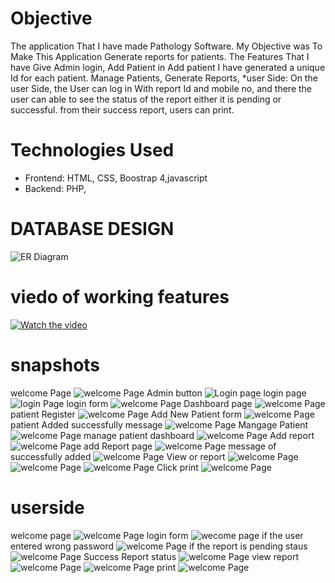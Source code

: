 # Objective
The application That I have made Pathology Software. My Objective was To Make This Application Generate reports for patients. The Features That I have Give Admin login, Add Patient in Add patient I have generated a unique Id for each patient. Manage Patients, Generate Reports, *user Side: On the user Side, the User can log in With report Id and mobile no, and there the user can able to see the status of the report either it is pending or successful. from their success report, users can print.

# Technologies Used
* Frontend: HTML, CSS, Boostrap 4,javascript
* Backend: PHP,
# DATABASE DESIGN
![ER  Diagram](snapshots/D.png)
# viedo of working features 

[![Watch the video]()](https://youtu.be/DrWOjiVNeiI)


# snapshots
welcome Page
![welcome Page](snapshots/admin_1.png)
Admin button
![Login page](snapshots/admin_2.png)
login page
![login Page](snapshots/admin_3.png)
login form
![welcome Page](snapshots/admin_4.png)
Dashboard page
![welcome Page](snapshots/admin_5.png)
patient Register
![welcome Page](snapshots/admin_6.png)
Add New Patient form
![welcome Page](snapshots/admin_7.png)
patient Added successfully message
![welcome Page](snapshots/admin_8.png)
Mangage Patient
![welcome Page](snapshots/admin_9.png)
manage patient dashboard
![welcome Page](snapshots/admin_10.png)
Add report
![welcome Page](snapshots/admin_11.png)
add Report page
![welcome Page](snapshots/admin_12.png)
message of successfully added
![welcome Page](snapshots/admin_13.png)
View or report
![welcome Page](snapshots/admin_14.png)
![welcome Page](snapshots/admin_15.png)
![welcome Page](snapshots/admin_16.png)
Click print
![welcome Page](snapshots/admin_17.png)

# userside
welcome page
![welcome Page](snapshots/user_1.png)
login form
![wecome page](snapshots/admin_4.png)
if the user entered wrong password 
![welcome Page](snapshots/1.png)
if the report is pending staus 
![welcome Page](snapshots/2.png)
Success Report  status 
![welcome Page](snapshots/user_7.png)
view report
![welcome Page](snapshots/3.png)
![welcome Page](snapshots/user_10.png)
print
![welcome Page](snapshots/user_11.png)



